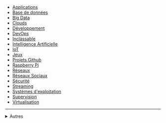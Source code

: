 * [<i class="fa-solid fa-list"></i> Applications](/apps/apps.md)
* [<i class="fa-solid fa-database"></i> Base de données](/bdd/bdd.md)
* [<i class="fa-brands fa-sellsy"></i> Big Data](/big-data/big_data.md)
* [<i class="fa-solid fa-cloud"></i> Clouds](/clouds/clouds.md)
* [<i class="fa-solid fa-code"></i> Développement](/developpement/developpement.md)
* [<i class="fa-solid fa-infinity"></i> DevOps](/devops/devops.md)
* [<i class="fa-solid fa-flask"></i> Inclassable](/inclassable/inclassable.md)
* [<i class="fa-solid fa-brain"></i> Intelligence Artificielle](/ia/ia.md)
* [<i class="fa-solid fa-robot"></i> IoT](/iot/iot.md)
* [<i class="fa-solid fa-gamepad"></i> Jeux](/jeux/jeux.md)
* [<i class="fa-brands fa-github-alt"></i> Projets Github](/projets-github/projets-github.md)
* [<i class="fa-brands fa-raspberry-pi"></i> Raspberry Pi](/raspberry-pi/raspberry-pi.md)
* [<i class="fa-solid fa-network-wired"></i> Réseaux](/reseaux/reseaux.md)
* [<i class="fa-regular fa-comments"></i> Réseaux Sociaux](/reseaux-sociaux/reseaux-sociaux.md)
* [<i class="fa-solid fa-shield-halved"></i> Sécurité](/securite/securite.md)
* [<i class="fa-solid fa-film"></i> Streaming](/streaming/streaming.md)
* [<i class="fa-brands fa-linux"></i> Systèmes d'exploitation](/os/os.md)
* [<i class="fa-solid fa-eye"></i> Supervision](/supervision/supervision.md)
* [<i class="fa-brands fa-docker"></i> Virtualisation](/virtualisation/virtualisation.md)

---

<details>
<summary>Autres</summary>

* [<i class="fa-solid fa-file-code"></i> Anglais](/atrier/anglais.md)
* [<i class="fa-solid fa-file-code"></i> Templates](/tpl/page-app.md)
* [<i class="fa-solid fa-file-code"></i> Exemples](/exemple/exemples.md)
* [<i class="fa-solid fa-book"></i> Glossaire](/glossaire/glossaire.md)
* [<i class="fa-solid fa-globe"></i> Sites](/sites/sites.md)

</details>